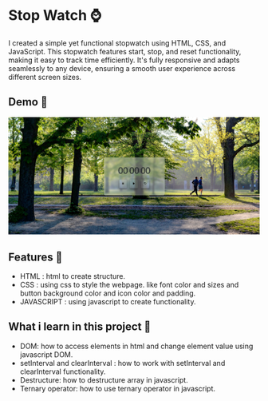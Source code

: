 # Stop Watch ⌚
I created a simple yet functional stopwatch using HTML, CSS, and JavaScript. This stopwatch features start, stop, and reset functionality, making it easy to track time efficiently. It's fully responsive and adapts seamlessly to any device, ensuring a smooth user experience across different screen sizes.

## Demo 📸

![websiteTemplate](./Images/stopWatch.png)

## Features 🚀

- HTML : html to create structure.
- CSS : using css to style the webpage. like font color and sizes and button background color and icon color and padding.
- JAVASCRIPT : using javascript to create functionality.

## What i learn in this project 📝

- DOM: how to access elements in html and change element value using javascript DOM.
- setInterval and clearInterval : how to work with setInterval and clearInterval functionality.
- Destructure: how to destructure array in javascript.
- Ternary operator: how to use ternary operator in javascript.
